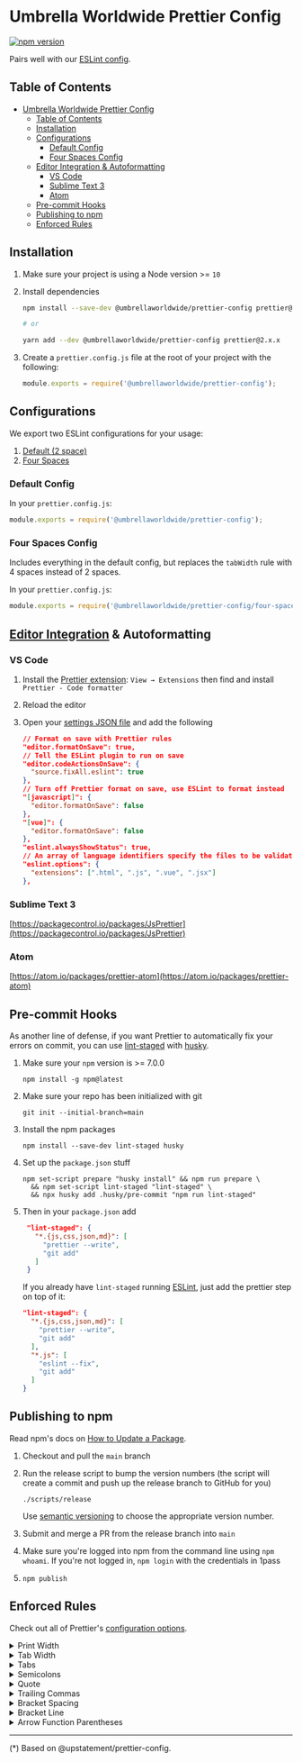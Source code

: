 # Umbrella Worldwide Prettier Config

[![npm version](https://badge.fury.io/js/%40umbrellaworldwide%2Fprettier-config.svg)](https://badge.fury.io/js/%40umbrellaworldwide%2Fprettier-config)

Pairs well with our [ESLint config](https://www.npmjs.com/package/@umbrellaworldwide/eslint-config).

## Table of Contents

- [Umbrella Worldwide Prettier Config](#umbrellaworldwide-prettier-config)
  - [Table of Contents](#table-of-contents)
  - [Installation](#installation)
  - [Configurations](#configurations)
    - [Default Config](#default-config)
    - [Four Spaces Config](#four-spaces-config)
  - [Editor Integration & Autoformatting](#editor-integration--autoformatting)
    - [VS Code](#vs-code)
    - [Sublime Text 3](#sublime-text-3)
    - [Atom](#atom)
  - [Pre-commit Hooks](#pre-commit-hooks)
  - [Publishing to npm](#publishing-to-npm)
  - [Enforced Rules](#enforced-rules)

## Installation

1. Make sure your project is using a Node version >= `10`

2. Install dependencies

    ```sh
    npm install --save-dev @umbrellaworldwide/prettier-config prettier@2.x.x

    # or

    yarn add --dev @umbrellaworldwide/prettier-config prettier@2.x.x
    ```

3. Create a `prettier.config.js` file at the root of your project with the following:

    ```js
    module.exports = require('@umbrellaworldwide/prettier-config');
    ```

## Configurations

We export two ESLint configurations for your usage:

1. [Default (2 space)](#default-config)
2. [Four Spaces](#four-spaces-config)

### Default Config

In your `prettier.config.js`:

```js
module.exports = require('@umbrellaworldwide/prettier-config');
```

### Four Spaces Config

Includes everything in the default config, but replaces the `tabWidth` rule with 4 spaces instead of 2 spaces.

In your `prettier.config.js`:

```js
module.exports = require('@umbrellaworldwide/prettier-config/four-spaces');
```

## [Editor Integration](https://prettier.io/docs/en/editors.html) & Autoformatting

### VS Code

1. Install the [Prettier extension](https://marketplace.visualstudio.com/items?itemName=esbenp.prettier-vscode): `View → Extensions` then find and install `Prettier - Code formatter`
2. Reload the editor
3. Open your [settings JSON file](https://code.visualstudio.com/docs/getstarted/settings#_settings-file-locations) and add the following

    ```json
    // Format on save with Prettier rules
    "editor.formatOnSave": true,
    // Tell the ESLint plugin to run on save
    "editor.codeActionsOnSave": {
      "source.fixAll.eslint": true
    },
    // Turn off Prettier format on save, use ESLint to format instead
    "[javascript]": {
      "editor.formatOnSave": false
    },
    "[vue]": {
      "editor.formatOnSave": false
    },
    "eslint.alwaysShowStatus": true,
    // An array of language identifiers specify the files to be validated
    "eslint.options": {
      "extensions": [".html", ".js", ".vue", ".jsx"]
    },
    ```

### Sublime Text 3

[https://packagecontrol.io/packages/JsPrettier](https://packagecontrol.io/packages/JsPrettier)

### Atom

[https://atom.io/packages/prettier-atom](https://atom.io/packages/prettier-atom)

## Pre-commit Hooks

As another line of defense, if you want Prettier to automatically fix your errors on commit, you can use [lint-staged](https://github.com/okonet/lint-staged) with [husky](https://github.com/typicode/husky).

1. Make sure your `npm` version is >= 7.0.0

   ```shell
   npm install -g npm@latest
   ```

2. Make sure your repo has been initialized with git

   ```shell
   git init --initial-branch=main
   ```

3. Install the npm packages

   ```shell
   npm install --save-dev lint-staged husky
   ```

4. Set up the `package.json` stuff

   ```shell
   npm set-script prepare "husky install" && npm run prepare \
     && npm set-script lint-staged "lint-staged" \
     && npx husky add .husky/pre-commit "npm run lint-staged"
   ```

5. Then in your `package.json` add

   ```json
    "lint-staged": {
      "*.{js,css,json,md}": [
        "prettier --write",
        "git add"
      ]
    }
   ```

   If you already have `lint-staged` running [ESLint](https://github.com/umbrellaworldwide/eslint-config#pre-commit-hook), just add the prettier step on top of it:

   ```json
   "lint-staged": {
     "*.{js,css,json,md}": [
       "prettier --write",
       "git add"
     ],
     "*.js": [
       "eslint --fix",
       "git add"
     ]
   }
   ```

## Publishing to npm

Read npm's docs on [How to Update a Package](https://docs.npmjs.com/getting-started/publishing-npm-packages#how-to-update-a-package).

1. Checkout and pull the `main` branch

2. Run the release script to bump the version numbers (the script will create a commit and push up the release branch to GitHub for you)

    ```shell
    ./scripts/release
    ```

    Use [semantic versioning](https://docs.npmjs.com/about-semantic-versioning/) to choose the appropriate version number.

3. Submit and merge a PR from the release branch into `main`

4. Make sure you're logged into npm from the command line using `npm whoami`. If you're not logged in, `npm login` with the credentials in 1pass

5. `npm publish`

## Enforced Rules

Check out all of Prettier's [configuration options](https://prettier.io/docs/en/options.html).

<details>
  <summary>Print Width</summary>

  Line wrap at 100 characters.

</details>

<details>
  <summary>Tab Width</summary>

  2 spaces per indentation-level (or 4 spaces if you choose).

</details>

<details>
  <summary>Tabs</summary>

  Indent lines with spaces, not tabs.

</details>

<details>
  <summary>Semicolons</summary>

  Never print semicolons at the ends of statements.

  ```js
  const greeting = 'hi'
  ```

</details>

<details>
  <summary>Quote</summary>

  Use single quotes instead of double quotes.

  ```js
  const quote = 'single quotes are better';
  ```

</details>

<details>
  <summary>Trailing Commas</summary>

  Never use trailing commas.

  ```js
  const obj = {
    a: 'hi',
    b: 'hey'
  };
  ```

</details>

<details>
  <summary>Bracket Spacing</summary>

  Print spaces between brackets in object literals.

  ```js
  { foo: bar }
  ```

</details>

<details>
  <summary>Bracket Line</summary>

  Put the > of a multi-line HTML (HTML, JSX, Vue, Angular) element at being alone on the next line (does not apply to self closing elements).

  ```jsx
  <button
    className="prettier-class"
    id="prettier-id"
    onClick={this.handleClick}
  >
    Click Here
  </button>
  ```

</details>

<details>
  <summary>Arrow Function Parentheses</summary>

  Omit parens when possible.

  ```js
  x => x;
  ```

</details>

---

(*) Based on @upstatement/prettier-config.